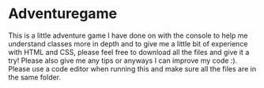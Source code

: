 # Adventuregame

This is a little adventure game I have done on with the console to help me understand classes more in depth and to give me a little bit of experience with HTML and CSS, please feel free to download all the files and give it a try! Please also give me any tips or anyways I can improve my code :). Please use a code editor when running this and make sure all the files are in the same folder.
